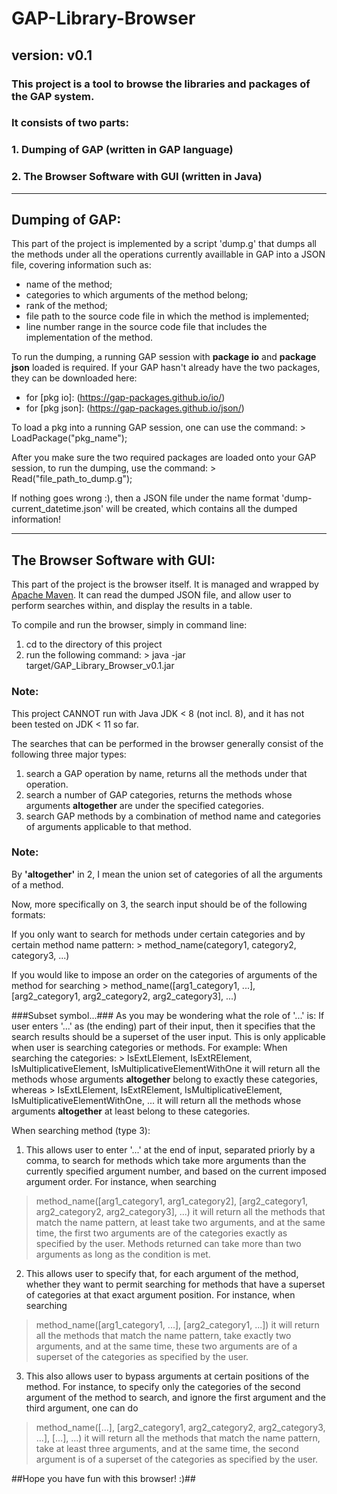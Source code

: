 # GAP-Library-Browser
## version: v0.1
### This project is a tool to browse the libraries and packages of the GAP system.
### It consists of two parts: 
###  1. Dumping of GAP (written in GAP language)
###  2. The Browser Software with GUI (written in Java)

------------------------------------------------------------------------------------------------------------------------------
## Dumping of GAP:

This part of the project is implemented by a script 'dump.g' that dumps all the methods under all the operations currently availlable in GAP into a JSON file, covering information such as:
  * name of the method;
  * categories to which arguments of the method belong;
  * rank of the method;
  * file path to the source code file in which the method is implemented;
  * line number range in the source code file that includes the implementation of the method.

To run the dumping, a running GAP session with **package io** and **package json** loaded is required.
If your GAP hasn't already have the two packages, they can be downloaded here:
  * for [pkg io]: (https://gap-packages.github.io/io/)
  * for [pkg json]: (https://gap-packages.github.io/json/)
  
To load a pkg into a running GAP session, one can use the command:
    > LoadPackage("pkg_name");

After you make sure the two required packages are loaded onto your GAP session,
to run the dumping, use the command: 
    > Read("file_path_to_dump.g");

If nothing goes wrong :), then a JSON file under the name format 'dump-current_datetime.json' will be created, which contains all the dumped information!

------------------------------------------------------------------------------------------------------------------------------
## The Browser Software with GUI:

This part of the project is the browser itself.
It is managed and wrapped by [Apache Maven](https://maven.apache.org/index.html).
It can read the dumped JSON file, and allow user to perform searches within, and display the results in a table. 

To compile and run the browser, simply in command line:
  1. cd to the directory of this project
  2. run the following command:
    > java -jar target/GAP_Library_Browser_v0.1.jar
        
### Note:
This project CANNOT run with Java JDK < 8 (not incl. 8),
and it has not been tested on JDK < 11 so far.
  

The searches that can be performed in the browser generally consist of the following three major types:

  1. search a GAP operation by name, returns all the methods under that operation.
  2. search a number of GAP categories, returns the methods whose arguments **altogether** are under the specified categories.
  3. search GAP methods by a combination of method name and categories of arguments applicable to that method.
  
### Note:
By **'altogether'** in 2, I mean the union set of categories of all the arguments of a method.
  
Now, more specifically on 3, the search input should be of the following formats:

  If you only want to search for methods under certain categories and by certain method name pattern:
    > method_name(category1, category2, category3, ...)
    
  If you would like to impose an order on the categories of arguments of the method for searching
    > method_name([arg1_category1, ...], [arg2_category1, arg2_category2, arg2_category3], ...)
 
###Subset symbol...###
As you may be wondering what the role of '...' is:
  If user enters '...' as (the ending) part of their input, then it specifies that the search results should be a superset of the user input. This is only applicable when user is searching categories or methods.
  For example: 
    When searching the categories: 
    > IsExtLElement, IsExtRElement, IsMultiplicativeElement, IsMultiplicativeElementWithOne
    it will return all the methods whose arguments **altogether** belong to exactly these categories, whereas
    > IsExtLElement, IsExtRElement, IsMultiplicativeElement, IsMultiplicativeElementWithOne, ...
    it will return all the methods whose arguments **altogether** at least belong to these categories.
    
  When searching method (type 3):
  1. This allows user to enter '...' at the end of input, separated priorly by a comma, to search for methods which take more arguments than the currently specified argument number, and based on the current imposed argument order.
  For instance, when searching
  > method_name([arg1_category1, arg1_category2], [arg2_category1, arg2_category2, arg2_category3], ...)
  it will return all the methods that match the name pattern, at least take two arguments, and at the same time, the first two arguments are of the categories exactly as specified by the user. Methods returned can take more than two arguments as long as the condition is met.
   
  2. This allows user to specify that, for each argument of the method, whether they want to permit searching for methods that have a superset of categories at that exact argument position.
  For instance, when searching
  > method_name([arg1_category1, ...], [arg2_category1, ...])
  it will return all the methods that match the name pattern, take exactly two arguments, and at the same time, these two arguments are of a superset of the categories as specified by the user.
   
  3. This also allows user to bypass arguments at certain positions of the method. 
  For instance, to specify only the categories of the second argument of the method to search, and ignore the first argument and the third argument, one can do
  > method_name([...], [arg2_category1, arg2_category2, arg2_category3, ...], [...], ...)
  it will return all the methods that match the name pattern, take at least three arguments, and at the same time, the second argument is of a superset of the categories as specified by the user.
  

##Hope you have fun with this browser! :)##
     

